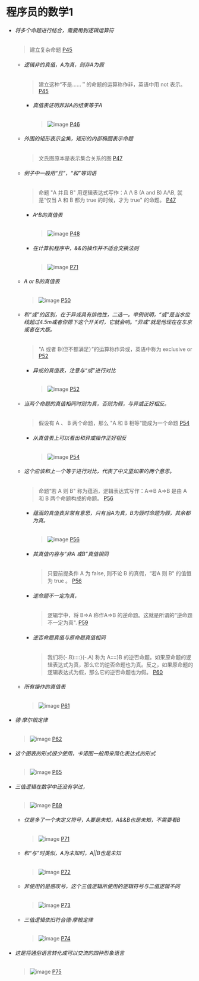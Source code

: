 # 程序员的数学1
* ###### 将多个命题进行结合，需要用到逻辑运算符
  > 建立复杂命题 [P45](bookxnotepro://opennote/?nb={dc84f68f-30dc-41aa-b9da-b296f9b07105}&book=d3ca0b1c9296c4f4e1b519b03bdd77c2&page=45&x=113&y=167&id=10)
  
    * ###### 逻辑非的真值，A为真，则非A为假
      > 建立这种“不是……＂的命题的运算称作非，英语中用 not 表示。 [P45](bookxnotepro://opennote/?nb={dc84f68f-30dc-41aa-b9da-b296f9b07105}&book=d3ca0b1c9296c4f4e1b519b03bdd77c2&page=45&x=198&y=361&id=1)
      
        * ###### 真值表证明非非A的结果等于A
          > ![image](程序员的数学1/54eb13b8e936a8a1aac0e529cd6660d9.png) [P46](bookxnotepro://opennote/?nb={dc84f68f-30dc-41aa-b9da-b296f9b07105}&book=d3ca0b1c9296c4f4e1b519b03bdd77c2&page=46&x=255&y=525&id=3)
    * ###### 外围的矩形表示全集，矩形的内部椭圆表示命题
      > 文氏图原本是表示集合关系的图 [P47](bookxnotepro://opennote/?nb={dc84f68f-30dc-41aa-b9da-b296f9b07105}&book=d3ca0b1c9296c4f4e1b519b03bdd77c2&page=47&x=140&y=337&id=4)
      
    * ###### 例子中一般用“且”，“和”等词语
      > 命题 "A 并且 B" 用逻辑表达式写作：A /\ B (A and B) A/\B, 就是“仅当 A 和 B 都为 true 的时候，才为 true" 的命题。 [P47](bookxnotepro://opennote/?nb={dc84f68f-30dc-41aa-b9da-b296f9b07105}&book=d3ca0b1c9296c4f4e1b519b03bdd77c2&page=47&x=217&y=591&id=5)
      
        * ###### A^B的真值表
          > ![image](程序员的数学1/5b35d035f5aa6e4dbb340d8782f1a1c9.png) [P48](bookxnotepro://opennote/?nb={dc84f68f-30dc-41aa-b9da-b296f9b07105}&book=d3ca0b1c9296c4f4e1b519b03bdd77c2&page=48&x=249&y=219&id=6)
        * ###### 在计算机程序中，&&的操作并不适合交换法则
          > ![image](程序员的数学1/7b3342d72e51f0d3c3392d44013333ce.png) [P71](bookxnotepro://opennote/?nb={dc84f68f-30dc-41aa-b9da-b296f9b07105}&book=d3ca0b1c9296c4f4e1b519b03bdd77c2&page=71&x=203&y=615&id=25)
    * ###### A or B的真值表
      > ![image](程序员的数学1/a18e995ac31b8c2f2462f3e8de6a4fe6.png) [P50](bookxnotepro://opennote/?nb={dc84f68f-30dc-41aa-b9da-b296f9b07105}&book=d3ca0b1c9296c4f4e1b519b03bdd77c2&page=50&x=247&y=286&id=7)
    * ###### 和“或”的区别，在于异或具有排他性，二选一。举例说明，“或”是当水位线超过4.5m或者你摁下这个开关时，它就会响。“异或”就是他现在在东京或者在大版。
      > "A 或者 B(但不都满足）”的运算称作异或，英语中称为 exclusive or [P52](bookxnotepro://opennote/?nb={dc84f68f-30dc-41aa-b9da-b296f9b07105}&book=d3ca0b1c9296c4f4e1b519b03bdd77c2&page=52&x=234&y=252&id=8)
      
        * ###### 异或的真值表，注意与“或”进行对比
          > ![image](程序员的数学1/0830a7edce403d3cd081146158dcbb63.png) [P52](bookxnotepro://opennote/?nb={dc84f68f-30dc-41aa-b9da-b296f9b07105}&book=d3ca0b1c9296c4f4e1b519b03bdd77c2&page=52&x=262&y=489&id=9)
    * ###### 当两个命题的真值相同时则为真，否则为假，与异或正好相反。
      > 假设有 A 、 B 两个命题，那么 "A 和 B 相等“能成为一个命题 [P54](bookxnotepro://opennote/?nb={dc84f68f-30dc-41aa-b9da-b296f9b07105}&book=d3ca0b1c9296c4f4e1b519b03bdd77c2&page=54&x=214&y=175&id=11)
      
        * ###### 从真值表上可以看出和异或操作正好相反
          > ![image](程序员的数学1/1ba2e3706500908dee98cd2695865383.png) [P54](bookxnotepro://opennote/?nb={dc84f68f-30dc-41aa-b9da-b296f9b07105}&book=d3ca0b1c9296c4f4e1b519b03bdd77c2&page=54&x=262&y=397&id=12)
    * ###### 这个应该和上一个等于进行对比，代表了中文里如果的两个意思。
      > 命题“若 A 则 B" 称为蕴涵，逻辑表达式写作：A=>B A=>B 是由 A 和 B 两个命题构成的命题。 [P56](bookxnotepro://opennote/?nb={dc84f68f-30dc-41aa-b9da-b296f9b07105}&book=d3ca0b1c9296c4f4e1b519b03bdd77c2&page=56&x=170&y=121&id=15)
      
        * ###### 蕴涵的真值表非常有意思，只有当A为真，B为假时命题为假，其余都为真。
          > ![image](程序员的数学1/78d158b4880c9da46d0b78e3d4931fd2.png) [P56](bookxnotepro://opennote/?nb={dc84f68f-30dc-41aa-b9da-b296f9b07105}&book=d3ca0b1c9296c4f4e1b519b03bdd77c2&page=56&x=270&y=315&id=16)
        * ###### 其真值内容与“非A 或B”真值相同
          > 只要前提条件 A 为 false, 则不论 B 的真假，“若A 则 B" 的值恒为 true 。 [P56](bookxnotepro://opennote/?nb={dc84f68f-30dc-41aa-b9da-b296f9b07105}&book=d3ca0b1c9296c4f4e1b519b03bdd77c2&page=56&x=264&y=505&id=17)
          
        * ###### 逆命题不一定为真，
          > 逻辑学中，将 B=>A 称作A=>B 的逆命题。这就是所谓的“逆命题不一定为真". [P59](bookxnotepro://opennote/?nb={dc84f68f-30dc-41aa-b9da-b296f9b07105}&book=d3ca0b1c9296c4f4e1b519b03bdd77c2&page=59&x=260&y=271&id=18)
          
        * ###### 逆否命题真值与原命题真值相同
          > 我们将(-.B)::::}(-.A) 称为 A::::}B 的逆否命题。如果原命题的逻辑表达式为真，那么它的逆否命题也为真。反之，如果原命题的逻辑表达式为假，那么它的逆否命题也为假。 [P60](bookxnotepro://opennote/?nb={dc84f68f-30dc-41aa-b9da-b296f9b07105}&book=d3ca0b1c9296c4f4e1b519b03bdd77c2&page=60&x=273&y=129&id=19)
      
    * ###### 所有操作的真值表
      > ![image](程序员的数学1/137a3a05e1beef529f31265f69e402e6.png) [P61](bookxnotepro://opennote/?nb={dc84f68f-30dc-41aa-b9da-b296f9b07105}&book=d3ca0b1c9296c4f4e1b519b03bdd77c2&page=61&x=248&y=178&id=20)
* ###### 德·摩尔根定律
  > ![image](程序员的数学1/244711e3e79c80fc8a3f59e5c436d1f4.png) [P62](bookxnotepro://opennote/?nb={dc84f68f-30dc-41aa-b9da-b296f9b07105}&book=d3ca0b1c9296c4f4e1b519b03bdd77c2&page=62&x=208&y=120&id=21)
* ###### 这个图表的形式很少使用，卡诺图一般用来简化表达式的形式
  > ![image](程序员的数学1/4342cb342bb95491777272a63008d080.png) [P65](bookxnotepro://opennote/?nb={dc84f68f-30dc-41aa-b9da-b296f9b07105}&book=d3ca0b1c9296c4f4e1b519b03bdd77c2&page=65&x=240&y=130&id=22)
* ###### 三值逻辑在数学中还没有学过，
  > ![image](程序员的数学1/15a3d0526be6ec69e2f551e2356b4643.png) [P69](bookxnotepro://opennote/?nb={dc84f68f-30dc-41aa-b9da-b296f9b07105}&book=d3ca0b1c9296c4f4e1b519b03bdd77c2&page=69&x=252&y=567&id=23)
    * ###### 仅是多了一个未定义符号，A要是未知，A&&B也是未知，不需要看B
      > ![image](程序员的数学1/abfa3488157485325cc73c6c4625c42d.png) [P71](bookxnotepro://opennote/?nb={dc84f68f-30dc-41aa-b9da-b296f9b07105}&book=d3ca0b1c9296c4f4e1b519b03bdd77c2&page=71&x=248&y=228&id=24)
    * ###### 和“与”时类似，A为未知时，A||B也是未知
      > ![image](程序员的数学1/4506ef0e4821eecda64fb64239adddd9.png) [P72](bookxnotepro://opennote/?nb={dc84f68f-30dc-41aa-b9da-b296f9b07105}&book=d3ca0b1c9296c4f4e1b519b03bdd77c2&page=72&x=263&y=476&id=26)
    * ###### 非使用的是感叹号，这个三值逻辑所使用的逻辑符号与二值逻辑不同
      > ![image](程序员的数学1/ead3c8c3a05107f242922f54183098e0.png) [P73](bookxnotepro://opennote/?nb={dc84f68f-30dc-41aa-b9da-b296f9b07105}&book=d3ca0b1c9296c4f4e1b519b03bdd77c2&page=73&x=247&y=482&id=28)
    * ###### 三值逻辑依旧符合德·摩根定律
      > ![image](程序员的数学1/9e17c4f65eae159ea4e95bfec8feb12c.png) [P74](bookxnotepro://opennote/?nb={dc84f68f-30dc-41aa-b9da-b296f9b07105}&book=d3ca0b1c9296c4f4e1b519b03bdd77c2&page=74&x=164&y=100&id=29)
* ###### 这是将通俗语言转化成可以交流的四种形象语言
  > ![image](程序员的数学1/c2137f76b0a3a7fe20ffe21a5aaf885c.png) [P75](bookxnotepro://opennote/?nb={dc84f68f-30dc-41aa-b9da-b296f9b07105}&book=d3ca0b1c9296c4f4e1b519b03bdd77c2&page=75&x=237&y=369&id=30)

